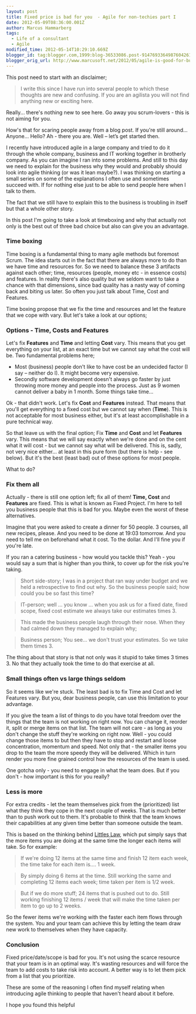 ```yaml
---
layout: post
title: Fixed price is bad for you  - Agile for non-techies part I
date: 2012-05-09T08:36:00.001Z
author: Marcus Hammarberg
tags:
  - Life of a consultant
  - Agile
modified_time: 2012-05-14T10:29:10.669Z
blogger_id: tag:blogger.com,1999:blog-36533086.post-9147693364987604261
blogger_orig_url: http://www.marcusoft.net/2012/05/agile-is-good-for-business-part-i.html
---
```


This post need to start with an disclaimer;

> I write this since I have run into several people to which these
> thoughts are new and confusing. If you are an agilista you will not
> find anything new or exciting here.

Really... there's nothing new to see here. Go away you scrum-lovers -
this is not aiming for you.

How's that for scaring people away from a blog post. If you're still
around... Anyone... Hello? Ah - there you are. Well – let’s get started
then.

I recently have introduced agile in a large company and tried to do it
through the whole company, business and IT working together in brotherly
company. As you can imagine I ran into some problems. And still to this
day we need to explain for the business why they would and probably
should look into agile thinking (or was it lean maybe?). I was thinking
on starting a small series on some of the explanations I often use and
sometimes succeed with. If for nothing else just to be able to send
people here when I talk to them.

The fact that we still have to explain this to the business is troubling
in itself but that a whole other story.

In this post I'm going to take a look at timeboxing and why that
actually not only is the best out of three bad choice but also can give
you an advantage.

<div>

### Time boxing

Time boxing is a fundamental thing to many agile methods but foremost
Scrum. The idea starts out in the fact that there are always more to do
than we have time and resources for. So we need to balance these 3
artifacts against each other; time, resources (people, money etc - in
essence costs) and features. In reality there's also quality but we
seldom want to take a chance with that dimensions, since bad quality has
a nasty way of coming back and biting us later. So often you just talk
about Time, Cost and Features.

Time boxing propose that we fix the time and resources and let the
feature that we cope with vary. But let's take a look at our options;

</div>

### Options - Time, Costs and Features

Let's fix **Features** and **Time** and letting **Cost** vary. This
means that you get everything on your list, at an exact time but we
cannot say what the cost will be. Two fundamental problems here;

<div>

- Most (business) people don't like to have cost be an undecided
    factor (I say – neither do I). It might become very expensive.
- Secondly software development doesn't always go faster by just
    throwing more money and people into the process. Just as 9 women
    cannot deliver a baby in 1 month. Some things take time...

<span style="text-align: left">Ok - that didn't work. Let's fix **Cost**
and **Features** instead. That means that you'll get everything to a
fixed cost but we cannot say when (**Time**). This is not acceptable for
most business either, but it's at least accomplishable in a pure
technical way.

</div>

<div>

<span style="text-align: left">

</div>

<div>

<span style="text-align: left">So that leave us with the final option;
Fix **Time** and **Cost** and let **Features** vary. This means that we
will say exactly when we're done and on the cent what it will cost - but
we cannot say what will be delivered. This is, sadly, not very nice
either... at least in this pure form (but there is help - see below).
But it's the best (least bad) out of these options for most people.

</div>

<div style="text-align: left">

</div>

<div style="text-align: left">

What to do?

</div>

### Fix them all

Actually - there is still one option left; fix all of them! **Time,
Cost** and **Features** are fixed. This is what is known as Fixed
Project. I'm here to tell you business people that this is bad for you.
Maybe even the worst of these alternatives.

<div style="text-align: left">

Imagine that you were asked to create a dinner for 50 people. 3 courses,
all new recipes, please. And you need to be done at 19:03 tomorrow. And
you need to tell me on beforehand what it cost. To the dollar. And I'll
fine you if you're late.

</div>

<div style="text-align: left">

If you ran a catering business - how would you tackle this? Yeah - you
would say a sum that is higher than you think, to cover up for the risk
you're taking.

</div>

> Short side-story; I was in a project that ran way under budget and we
> held a retrospective to find out why. So the business people said; how
> could you be so fast this time?

> IT-person; well ... you know ... when you ask us for a fixed date,
> fixed scope, fixed cost estimate we always take our estimates times 3.

> This made the business people laugh through their nose. When they had
> calmed down they managed to explain why;

> Business person; You see... we don't trust your estimates. So we take
> them times 3.

The thing about that story is that not only was it stupid to take times
3 times 3. No that they actually took the time to do that exercise at
all.

### Small things often vs large things seldom

So it seems like we're stuck. The least bad is to fix Time and Cost and
let Features vary. But you, dear business people, can use this
limitation to your advantage.

If you give the team a list of things to do you have total freedom over
the things that the team is not working on right now. You can change it,
reorder it, split or merge items on that list. The team will not care -
as long as you don't change the stuff they're working on right now.
Well - you could change those items to but then they have to stop and
restart and loose concentration, momentum and speed.
Not only that - the smaller items you drop to the team the more speedy
they will be delivered. Which in turn render you more fine grained
control how the resources of the team is used.

One gotcha only - you need to engage in what the team does. But if you
don't - how important is this for you really?

### Less is more

For extra credits - let the team themselves pick from the (prioritized)
list what they think they cope in the next couple of weeks. That is much
better than to push work out to them. It's probable to think that the
team knows their capabilities at any given time better than someone
outside the team.

This is based on the thinking behind
<a href="http://en.wikipedia.org/wiki/Little&#39;s_law"
target="_blank">Littles Law</a>, which put simply says that the more
items you are doing at the same time the longer each items will take. So
for example:

> If we're doing 12 items at the same time and finish 12 item each week,
> the time take for each item is.... 1 week.

> By simply doing 6 items at the time. Still working the same and
> completing 12 items each week; time taken per item is 1/2 week.

> But if we do more stuff; 24 items that is pushed out to do. Still
> working finishing 12 items / week that will make the time taken per
> item to go up to 2 weeks.

So the fewer items we're working with the faster each item flows through
the system. You and your team can achieve this by letting the team draw
new work to themselves when they have capacity.

### Conclusion

Fixed price/date/scope is bad for you. It's not using the scarce
resource that your team is in an optimal way. It's wasting resources and
will force the team to add costs to take risk into account. A better way
is to let them pick from a list that you prioritize.

These are some of the reasoning I often find myself relating when
introducing agile thinking to people that haven't heard about it before.

I hope you found this helpful
